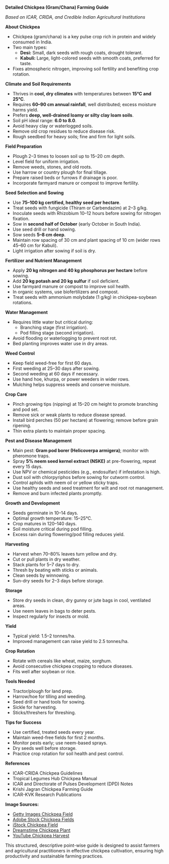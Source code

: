**Detailed Chickpea (Gram/Chana) Farming Guide**

_Based on ICAR, CRIDA, and Credible Indian Agricultural Institutions_

**About Chickpea**

- Chickpea (gram/chana) is a key pulse crop rich in protein and widely consumed in India.
- Two main types:
  - **Desi:** Small, dark seeds with rough coats, drought tolerant.
  - **Kabuli:** Large, light-colored seeds with smooth coats, preferred for taste.
- Fixes atmospheric nitrogen, improving soil fertility and benefiting crop rotation.

**Climate and Soil Requirements**

- Thrives in **cool, dry climates** with temperatures between **15°C and 25°C**.
- Requires **60–90 cm annual rainfall**, well distributed; excess moisture harms yield.
- Prefers **deep, well-drained loamy or silty clay loam soils**.
- Soil pH ideal range: **6.0 to 8.0**.
- Avoid heavy clay or waterlogged soils.
- Remove old crop residues to reduce disease risk.
- Rough seedbed for heavy soils; fine and firm for light soils.

**Field Preparation**

- Plough 2–3 times to loosen soil up to 15–20 cm depth.
- Level field for uniform irrigation.
- Remove weeds, stones, and old roots.
- Use harrow or country plough for final tillage.
- Prepare raised beds or furrows if drainage is poor.
- Incorporate farmyard manure or compost to improve fertility.

**Seed Selection and Sowing**

- Use **75–100 kg certified, healthy seed per hectare**.
- Treat seeds with fungicide (Thiram or Carbendazim) at 2–3 g/kg.
- Inoculate seeds with Rhizobium 10–12 hours before sowing for nitrogen fixation.
- Sow in **second half of October** (early October in South India).
- Use seed drill or hand sowing.
- Sow seeds **5–8 cm deep**.
- Maintain row spacing of 30 cm and plant spacing of 10 cm (wider rows 45–60 cm for Kabuli).
- Light irrigation after sowing if soil is dry.

**Fertilizer and Nutrient Management**

- Apply **20 kg nitrogen and 40 kg phosphorus per hectare** before sowing.
- Add **20 kg potash and 20 kg sulfur** if soil deficient.
- Use farmyard manure or compost to improve soil health.
- In organic systems, use biofertilizers and compost.
- Treat seeds with ammonium molybdate (1 g/kg) in chickpea-soybean rotations.

**Water Management**

- Requires little water but critical during:
  - Branching stage (first irrigation).
  - Pod filling stage (second irrigation).
- Avoid flooding or waterlogging to prevent root rot.
- Bed planting improves water use in dry areas.

**Weed Control**

- Keep field weed-free for first 60 days.
- First weeding at 25–30 days after sowing.
- Second weeding at 60 days if necessary.
- Use hand hoe, khurpa, or power weeders in wider rows.
- Mulching helps suppress weeds and conserve moisture.

**Crop Care**

- Pinch growing tips (nipping) at 15–20 cm height to promote branching and pod set.
- Remove sick or weak plants to reduce disease spread.
- Install bird perches (50 per hectare) at flowering; remove before grain ripening.
- Thin extra plants to maintain proper spacing.

**Pest and Disease Management**

- Main pest: **Gram pod borer (Helicoverpa armigera)**; monitor with pheromone traps.
- Spray **5% neem seed kernel extract (NSKE)** at pre-flowering, repeat every 15 days.
- Use NPV or chemical pesticides (e.g., endosulfan) if infestation is high.
- Dust soil with chlorpyriphos before sowing for cutworm control.
- Control aphids with neem oil or yellow sticky traps.
- Use healthy seeds and seed treatment for wilt and root rot management.
- Remove and burn infected plants promptly.

**Growth and Development**

- Seeds germinate in 10–14 days.
- Optimal growth temperature: 15–25°C.
- Crop matures in 120–140 days.
- Soil moisture critical during pod filling.
- Excess rain during flowering/pod filling reduces yield.

**Harvesting**

- Harvest when 70–80% leaves turn yellow and dry.
- Cut or pull plants in dry weather.
- Stack plants for 5–7 days to dry.
- Thresh by beating with sticks or animals.
- Clean seeds by winnowing.
- Sun-dry seeds for 2–3 days before storage.

**Storage**

- Store dry seeds in clean, dry gunny or jute bags in cool, ventilated areas.
- Use neem leaves in bags to deter pests.
- Inspect regularly for insects or mold.

**Yield**

- Typical yield: 1.5–2 tonnes/ha.
- Improved management can raise yield to 2.5 tonnes/ha.

**Crop Rotation**

- Rotate with cereals like wheat, maize, sorghum.
- Avoid consecutive chickpea cropping to reduce diseases.
- Fits well after soybean or rice.

**Tools Needed**

- Tractor/plough for land prep.
- Harrow/hoe for tilling and weeding.
- Seed drill or hand tools for sowing.
- Sickle for harvesting.
- Sticks/threshers for threshing.

**Tips for Success**

- Use certified, treated seeds every year.
- Maintain weed-free fields for first 2 months.
- Monitor pests early; use neem-based sprays.
- Dry seeds well before storage.
- Practice crop rotation for soil health and pest control.

**References**

- ICAR-CRIDA Chickpea Guidelines
- Tropical Legumes Hub Chickpea Manual
- ICAR and Directorate of Pulses Development (DPD) Notes
- Krishi Jagran Chickpea Farming Guide
- ICAR-KVK Research Publications

**Image Sources:**

- [Getty Images Chickpea Field](https://www.gettyimages.in/detail/photo/indian-woman-farmer-at-chickpea-field-india-royalty-free-image/1387978419?phrase=foods)
- [Adobe Stock Chickpea Fields](https://stock.adobe.com/nl/images/aerial-view-of-lush-green-fields-with-garbanzo-bean-pods-growing-under-bright-sunlight-showcasing-the-vibrant-agriculture-landscape-and-harvesting-potential-of-chickpeas/1073016823)
- [iStock Chickpea Field](https://www.istockphoto.com/photos/chickpea-fields)
- [Dreamstime Chickpea Plant](https://www.dreamstime.com/photos-images/chickpea-field.html)
- [YouTube Chickpea Harvest](https://www.youtube.com/watch?v=5vtGmfYfdf4)

This structured, descriptive point-wise guide is designed to assist farmers and agricultural practitioners in effective chickpea cultivation, ensuring high productivity and sustainable farming practices.